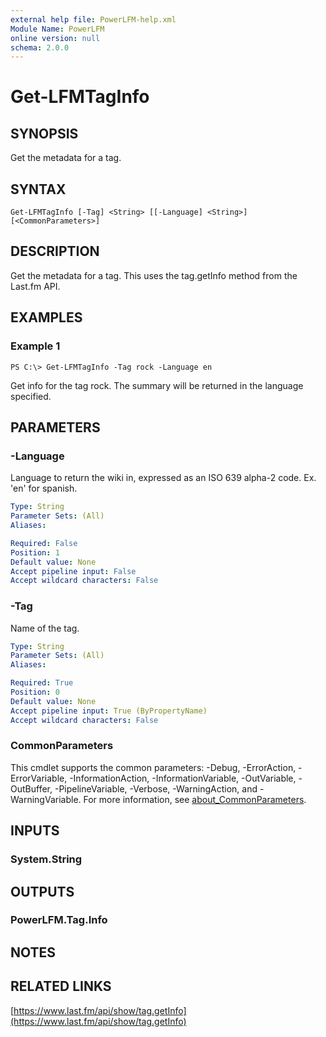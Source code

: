 ```yaml
---
external help file: PowerLFM-help.xml
Module Name: PowerLFM
online version: null
schema: 2.0.0
---
```


# Get-LFMTagInfo

## SYNOPSIS

Get the metadata for a tag.

## SYNTAX

```text
Get-LFMTagInfo [-Tag] <String> [[-Language] <String>] [<CommonParameters>]
```

## DESCRIPTION

Get the metadata for a tag. This uses the tag.getInfo method from the Last.fm API.

## EXAMPLES

### Example 1

```text
PS C:\> Get-LFMTagInfo -Tag rock -Language en
```

Get info for the tag rock. The summary will be returned in the language specified.

## PARAMETERS

### -Language

Language to return the wiki in, expressed as an ISO 639 alpha-2 code. Ex. 'en' for spanish.

```yaml
Type: String
Parameter Sets: (All)
Aliases:

Required: False
Position: 1
Default value: None
Accept pipeline input: False
Accept wildcard characters: False
```

### -Tag

Name of the tag.

```yaml
Type: String
Parameter Sets: (All)
Aliases:

Required: True
Position: 0
Default value: None
Accept pipeline input: True (ByPropertyName)
Accept wildcard characters: False
```

### CommonParameters

This cmdlet supports the common parameters: -Debug, -ErrorAction, -ErrorVariable, -InformationAction, -InformationVariable, -OutVariable, -OutBuffer, -PipelineVariable, -Verbose, -WarningAction, and -WarningVariable. For more information, see [about\_CommonParameters](http://go.microsoft.com/fwlink/?LinkID=113216).

## INPUTS

### System.String

## OUTPUTS

### PowerLFM.Tag.Info

## NOTES

## RELATED LINKS

[https://www.last.fm/api/show/tag.getInfo](https://www.last.fm/api/show/tag.getInfo)

